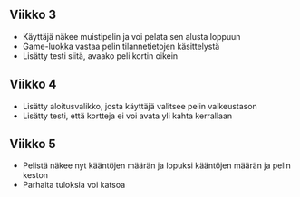 ## Viikko 3

- Käyttäjä näkee muistipelin ja voi pelata sen alusta loppuun
- Game-luokka vastaa pelin tilannetietojen käsittelystä
- Lisätty testi siitä, avaako peli kortin oikein

## Viikko 4

- Lisätty aloitusvalikko, josta käyttäjä valitsee pelin vaikeustason
- Lisätty testi, että kortteja ei voi avata yli kahta kerrallaan

## Viikko 5

- Pelistä näkee nyt kääntöjen määrän ja lopuksi kääntöjen määrän ja pelin keston
- Parhaita tuloksia voi katsoa